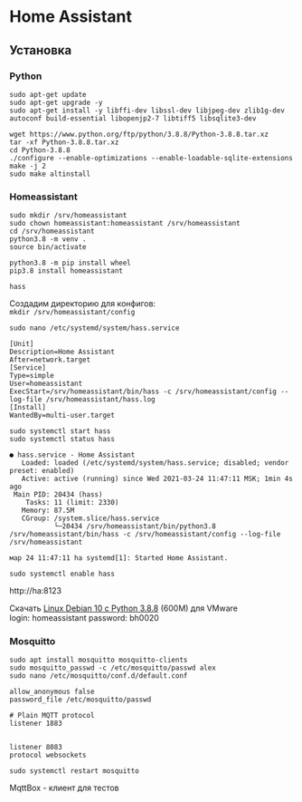 # Home Assistant

## Установка

### Python

```shell
sudo apt-get update
sudo apt-get upgrade -y
sudo apt-get install -y libffi-dev libssl-dev libjpeg-dev zlib1g-dev autoconf build-essential libopenjp2-7 libtiff5 libsqlite3-dev
```

```shell
wget https://www.python.org/ftp/python/3.8.8/Python-3.8.8.tar.xz
tar -xf Python-3.8.8.tar.xz
cd Python-3.8.8
./configure --enable-optimizations --enable-loadable-sqlite-extensions
make -j 2
sudo make altinstall
```

### Homeassistant

```shell
sudo mkdir /srv/homeassistant
sudo chown homeassistant:homeassistant /srv/homeassistant
cd /srv/homeassistant
python3.8 -m venv .
source bin/activate

python3.8 -m pip install wheel
pip3.8 install homeassistant

hass
```

Создадим директорию для конфигов:  
`mkdir /srv/homeassistant/config`


`sudo nano /etc/systemd/system/hass.service`
```
[Unit]
Description=Home Assistant
After=network.target
[Service]
Type=simple
User=homeassistant
ExecStart=/srv/homeassistant/bin/hass -c /srv/homeassistant/config --log-file /srv/homeassistant/hass.log
[Install]
WantedBy=multi-user.target
```

```shell
sudo systemctl start hass
sudo systemctl status hass
```

```shell
● hass.service - Home Assistant
   Loaded: loaded (/etc/systemd/system/hass.service; disabled; vendor preset: enabled)
   Active: active (running) since Wed 2021-03-24 11:47:11 MSK; 1min 4s ago
 Main PID: 20434 (hass)
    Tasks: 11 (limit: 2330)
   Memory: 87.5M
   CGroup: /system.slice/hass.service
           └─20434 /srv/homeassistant/bin/python3.8 /srv/homeassistant/bin/hass -c /srv/homeassistant/config --log-file /srv/homeassistant

мар 24 11:47:11 ha systemd[1]: Started Home Assistant.
```

```shell
sudo systemctl enable hass
```

http://ha:8123

Скачать [Linux Debian 10 c Python 3.8.8](https://drive.google.com/file/d/1YNbDl3StzkifWjlsBz_FTdgOKYZsLp15/view?usp=sharing) (600M) для VMware  
login: homeassistant
password: bh0020


### Mosquitto

```shell
sudo apt install mosquitto mosquitto-clients
sudo mosquitto_passwd -c /etc/mosquitto/passwd alex
sudo nano /etc/mosquitto/conf.d/default.conf
```

```
allow_anonymous false
password_file /etc/mosquitto/passwd

# Plain MQTT protocol
listener 1883


listener 8083
protocol websockets
```

`sudo systemctl restart mosquitto`

MqttBox - клиент для тестов
